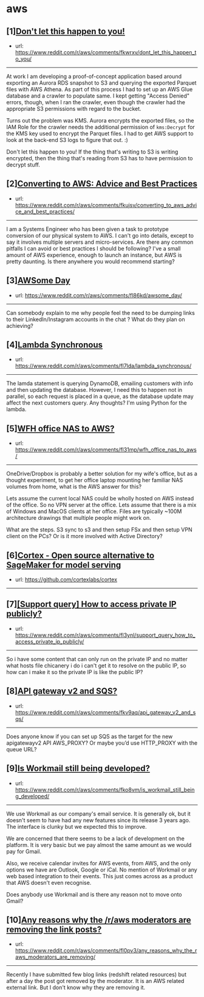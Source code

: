 # aws
## [1][Don't let this happen to you!](https://www.reddit.com/r/aws/comments/fkwrxv/dont_let_this_happen_to_you/)
- url: https://www.reddit.com/r/aws/comments/fkwrxv/dont_let_this_happen_to_you/
---
At work I am developing a proof-of-concept application based around exporting an Aurora RDS snapshot to S3 and querying the exported Parquet files with AWS Athena. As part of this process I had  to set up an AWS Glue database and a crawler to populate same. I kept getting "Access Denied" errors, though, when I ran the crawler, even though the crawler had the appropriate S3 permissions with regard to the bucket.

Turns out the problem was KMS. Aurora encrypts the exported files, so the IAM Role for the crawler needs the additional permission of `kms:Decrypt` for the KMS key used to encrypt the Parquet files. I had to get AWS support to look at the back-end S3 logs to figure that out. :)

Don't let this happen to you! If the thing that's writing to S3 is writing encrypted, then the thing that's reading from S3 has to have permission to decrypt stuff.
## [2][Converting to AWS: Advice and Best Practices](https://www.reddit.com/r/aws/comments/fkujsv/converting_to_aws_advice_and_best_practices/)
- url: https://www.reddit.com/r/aws/comments/fkujsv/converting_to_aws_advice_and_best_practices/
---
I am a Systems Engineer who has been given a task to prototype conversion of our physical system to AWS. I can't go into details, except to say it involves multiple servers and micro-services. Are there any common pitfalls I can avoid or best practices I should be following? I've a small amount of AWS experience, enough to launch an instance, but AWS is pretty daunting. Is there anywhere you would recommend starting?
## [3][AWSome Day](https://www.reddit.com/r/aws/comments/fl86kd/awsome_day/)
- url: https://www.reddit.com/r/aws/comments/fl86kd/awsome_day/
---
Can somebody explain to me why people feel the need to be dumping links to their LinkedIn/Instagram accounts in the chat ? What do they plan on achieving?
## [4][Lambda Synchronous](https://www.reddit.com/r/aws/comments/fl7lda/lambda_synchronous/)
- url: https://www.reddit.com/r/aws/comments/fl7lda/lambda_synchronous/
---
The lamda statement is querying DynamoDB, emailing customers with info and then updating the database. However, I need this to happen not in parallel, so each request is placed in a queue, as the database update may affect the next customers query. Any thoughts? I'm using Python for the lambda.
## [5][WFH office NAS to AWS?](https://www.reddit.com/r/aws/comments/fl31mp/wfh_office_nas_to_aws/)
- url: https://www.reddit.com/r/aws/comments/fl31mp/wfh_office_nas_to_aws/
---
OneDrive/Dropbox is probably a better solution for my wife's office, but as a thought experiment, to get her office laptop mounting her familiar NAS volumes from home, what is the AWS answer for this?

Lets assume the current local NAS could be wholly hosted on AWS instead of the office. So no VPN server at the office. Lets assume that there is a mix of Windows and MacOS clients at her office. Files are typically ~100M architecture drawings that multiple people might work on.

What are the steps. S3 sync to s3 and then setup FSx and then setup VPN client on the PCs? Or is it more involved with Active Directory?
## [6][Cortex - Open source alternative to SageMaker for model serving](https://www.reddit.com/r/aws/comments/fkmpnr/cortex_open_source_alternative_to_sagemaker_for/)
- url: https://github.com/cortexlabs/cortex
---

## [7][[Support query] How to access private IP publicly?](https://www.reddit.com/r/aws/comments/fl3ynl/support_query_how_to_access_private_ip_publicly/)
- url: https://www.reddit.com/r/aws/comments/fl3ynl/support_query_how_to_access_private_ip_publicly/
---
So i have some content that can only run on the private IP and no matter what hosts file chicanery i do i can't get it to resolve on the public IP, so how can i make it so the private IP is like the public IP?
## [8][API gateway v2 and SQS?](https://www.reddit.com/r/aws/comments/fkv9aq/api_gateway_v2_and_sqs/)
- url: https://www.reddit.com/r/aws/comments/fkv9aq/api_gateway_v2_and_sqs/
---
Does anyone know if you can set up SQS as the target for the new apigatewayv2 API AWS_PROXY? Or maybe you’d use HTTP_PROXY with the queue URL?
## [9][Is Workmail still being developed?](https://www.reddit.com/r/aws/comments/fko8vm/is_workmail_still_being_developed/)
- url: https://www.reddit.com/r/aws/comments/fko8vm/is_workmail_still_being_developed/
---
We use Workmail as our company's email service. It is generally ok, but it doesn't seem to have had any new features since its release 3 years ago. The interface is clunky but we expected this to improve. 

We are concerned that there seems to be a lack of development on the platform. It is very basic but we pay almost the same amount as we would pay for Gmail. 

Also, we receive calendar invites for AWS events, from AWS, and the only options we have are Outlook, Google or iCal.  No mention of Workmail or any web based integration to their events. This just comes across as a product that AWS doesn't even recognise.

Does anybody use Workmail and is there any reason not to move onto Gmail?
## [10][Any reasons why the /r/aws moderators are removing the link posts?](https://www.reddit.com/r/aws/comments/fl0pv3/any_reasons_why_the_raws_moderators_are_removing/)
- url: https://www.reddit.com/r/aws/comments/fl0pv3/any_reasons_why_the_raws_moderators_are_removing/
---
Recently I have submitted few blog links (redshift related resources) but after a day the post got removed by the moderator. It is an AWS related external link. But I don't know why they are removing it.
